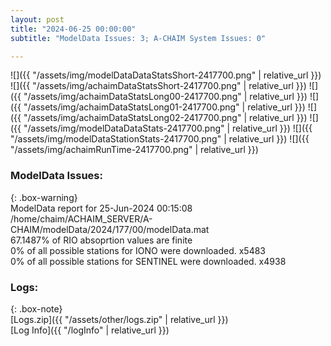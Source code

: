 ```yaml
---
layout: post
title: "2024-06-25 00:00:00"
subtitle: "ModelData Issues: 3; A-CHAIM System Issues: 0"

---
```


![]({{ "/assets/img/modelDataDataStatsShort-2417700.png" | relative_url }})
![]({{ "/assets/img/achaimDataStatsShort-2417700.png" | relative_url }})
![]({{ "/assets/img/achaimDataStatsLong00-2417700.png" | relative_url }})
![]({{ "/assets/img/achaimDataStatsLong01-2417700.png" | relative_url }})
![]({{ "/assets/img/achaimDataStatsLong02-2417700.png" | relative_url }})
![]({{ "/assets/img/modelDataDataStats-2417700.png" | relative_url }})
![]({{ "/assets/img/modelDataStationStats-2417700.png" | relative_url }})
![]({{ "/assets/img/achaimRunTime-2417700.png" | relative_url }})


### ModelData Issues:  
  
{: .box-warning}  
 ModelData report for 25-Jun-2024 00:15:08   
 /home/chaim/ACHAIM_SERVER/A-CHAIM/modelData/2024/177/00/modelData.mat   
 67.1487% of RIO absoprtion values are finite   
 0% of all possible stations for IONO were downloaded. x5483   
 0% of all possible stations for SENTINEL were downloaded. x4938   
  


### Logs:  
  
{: .box-note}  
[Logs.zip]({{ "/assets/other/logs.zip" | relative_url }})  
[Log Info]({{ "/logInfo" | relative_url }})  
